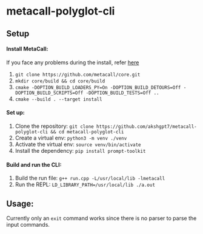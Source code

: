 # metacall-polyglot-cli

## Setup

#### Install MetaCall:
If you face any problems during the install, refer [here](https://github.com/metacall/install/blob/master/README.md)

1. `git clone https://github.com/metacall/core.git`
2. `mkdir core/build && cd core/build`
3. `cmake -DOPTION_BUILD_LOADERS_PY=On -DOPTION_BUILD_DETOURS=Off -DOPTION_BUILD_SCRIPTS=Off -DOPTION_BUILD_TESTS=Off ..`
4. `cmake --build . --target install`

#### Set up:
1. Clone the repository: `git clone https://github.com/akshgpt7/metacall-polyglot-cli && cd metacall-polyglot-cli`
2. Create a virtual env: `python3 -m venv ./venv`
3. Activate the virtual env: `source venv/bin/activate`
4. Install the dependency: `pip install prompt-toolkit`

#### Build and run the CLI:
1. Build the run file: `g++ run.cpp -L/usr/local/lib -lmetacall`
2. Run the REPL: `LD_LIBRARY_PATH=/usr/local/lib ./a.out`

## Usage:
Currently only an `exit` command works since there is no parser to parse the input commands.
